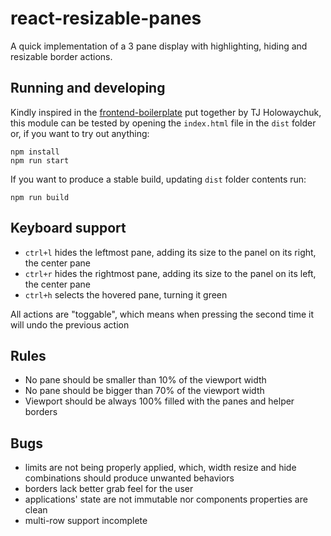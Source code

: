 react-resizable-panes
=====================

A quick implementation of a 3 pane display with highlighting, hiding and resizable border actions.


Running and developing
----------------------

Kindly inspired in the [frontend-boilerplate](https://github.com/tj/frontend-boilerplate) put together by TJ Holowaychuk, this module can be tested by opening the `index.html` file in the `dist` folder or, if you want to try out anything:

```
npm install
npm run start
```

If you want to produce a stable build, updating `dist` folder contents run:

```
npm run build
```

Keyboard support
----------------

- `ctrl+l` hides the leftmost pane, adding its size to the panel on its right, the center pane
- `ctrl+r` hides the rightmost pane, adding its size to the panel on its left, the center pane
- `ctrl+h` selects the hovered pane, turning it green

All actions are "toggable", which means when pressing the second time it will undo the previous action

Rules
------

- No pane should be smaller than 10% of the viewport width
- No pane should be bigger than 70% of the viewport width
- Viewport should be always 100% filled with the panes and helper borders

Bugs
----

- limits are not being properly applied, which, width resize and hide combinations should produce unwanted behaviors
- borders lack better grab feel for the user
- applications' state are not immutable nor components properties are clean
- multi-row support incomplete
